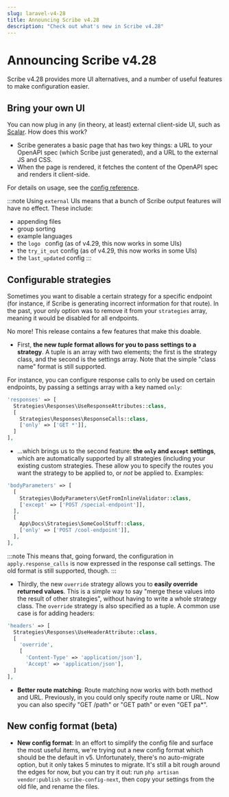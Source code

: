 ```yaml
---
slug: laravel-v4-28
title: Announcing Scribe v4.28
description: "Check out what's new in Scribe v4.28"
---
```


# Announcing Scribe v4.28

Scribe v4.28 provides more UI alternatives, and a number of useful features to make configuration easier.

<!--truncate-->

## Bring your own UI
You can now plug in any (in theory, at least) external client-side UI, such as [Scalar](https://github.com/scalar/scalar). How does this work?
- Scribe generates a basic page that has two key things: a URL to your OpenAPI spec (which Scribe just generated), and a URL to the external JS and CSS.
- When the page is rendered, it fetches the content of the OpenAPI spec and renders it client-side. 

For details on usage, see the [config reference](https://scribe.knuckles.wtf/laravel/reference/config#theme).

:::note
Using `external` UIs means that a bunch of Scribe output features will have no effect. These include:
- appending files
- group sorting
- example languages
- the `logo ` config (as of v4.29, this now works in some UIs)
- the `try_it_out` config (as of v4.29, this now works in some UIs)
- the `last_updated` config
:::

## Configurable strategies
Sometimes you want to disable a certain strategy for a specific endpoint (for instance, if Scribe is generating incorrect information for that route). In the past, your only option was to remove it from your `strategies` array, meaning it would be disabled for all endpoints.

No more! This release contains a few features that make this doable.

- First, **the new _tuple_ format allows for you to pass settings to a strategy**. A tuple is an array with two elements; the first is the strategy class, and the second is the settings array. Note that the simple "class name" format is still supported.

For instance, you can configure response calls to only be used on certain endpoints, by passing a settings array with a key named `only`:

```php
'responses' => [
  Strategies\Responses\UseResponseAttributes::class,
  [
    Strategies\Responses\ResponseCalls::class,
    ['only' => ['GET *']],
  ]
],
```

- ...which brings us to the second feature: **the `only` and `except` settings**, which are automatically supported by all strategies (including your existing custom strategies. These allow you to specify the routes you want the strategy to be applied to, or _not_ be applied to. Examples:

```php
'bodyParameters' => [
  [
    Strategies\BodyParameters\GetFromInlineValidator::class,
    ['except' => ['POST /special-endpoint']],
  ],
  [
    App\Docs\Strategies\SomeCoolStuff::class,
    ['only' => ['POST /cool-endpoint']],
  ],
],
```

:::note
This means that, going forward, the configuration in `apply.response_calls` is now expressed in the response call settings. The old format is still supported, though.
:::

- Thirdly, the new `override` strategy allows you to **easily override returned values**. This is a simple way to say "merge these values into the result of other strategies", without having to write a whole strategy class. The `override` strategy is also specified as a tuple. A common use case is for adding headers:

```php
'headers' => [
  Strategies\Responses\UseHeaderAttribute::class,
  [
    'override',
    [
      'Content-Type' => 'application/json'],
      'Accept' => 'application/json'],
  ]
],
```

- **Better route matching**: Route matching now works with both method and URL. Previously, in you could only specify route name or URL. Now you can also specify "GET /path" or "GET path" or even "GET pa*".

## New config format (beta)
- **New config format**: In an effort to simplify the config file and surface the most useful items, we're trying out a new config format which should be the default in v5. Unfortunately, there's no auto-migrate option, but it only takes 5 minutes to migrate. It's still a bit rough around the edges for now, but you can try it out: run `php artisan vendor:publish scribe-config-next`, then copy your settings from the old file, and rename the files.

